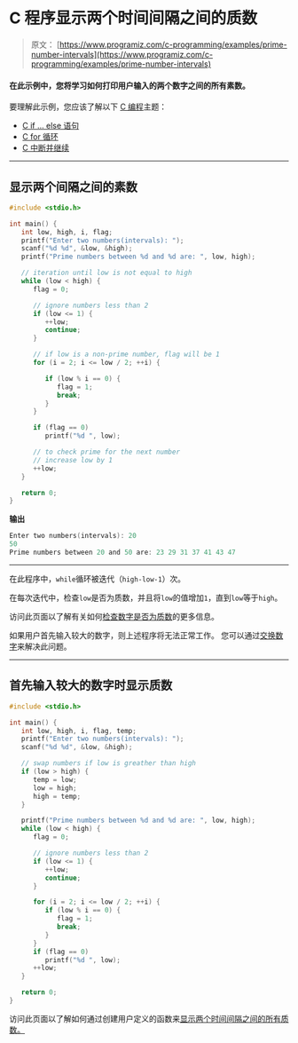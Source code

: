# C 程序显示两个时间间隔之间的质数

> 原文： [https://www.programiz.com/c-programming/examples/prime-number-intervals](https://www.programiz.com/c-programming/examples/prime-number-intervals)

#### 在此示例中，您将学习如何打印用户输入的两个数字之间的所有素数。

要理解此示例，您应该了解以下 [C 编程](/c-programming "C tutorial")主题：

*   [C if ... else 语句](/c-programming/c-if-else-statement)
*   [C for 循环](/c-programming/c-for-loop)
*   [C 中断并继续](/c-programming/c-break-continue-statement)

* * *

## 显示两个间隔之间的素数

```c
#include <stdio.h>

int main() {
   int low, high, i, flag;
   printf("Enter two numbers(intervals): ");
   scanf("%d %d", &low, &high);
   printf("Prime numbers between %d and %d are: ", low, high);

   // iteration until low is not equal to high
   while (low < high) {
      flag = 0;

      // ignore numbers less than 2
      if (low <= 1) {
         ++low;
         continue;
      }

      // if low is a non-prime number, flag will be 1
      for (i = 2; i <= low / 2; ++i) {

         if (low % i == 0) {
            flag = 1;
            break;
         }
      }

      if (flag == 0)
         printf("%d ", low);

      // to check prime for the next number
      // increase low by 1
      ++low;
   }

   return 0;
}
```

**输出**

```c
Enter two numbers(intervals): 20 
50
Prime numbers between 20 and 50 are: 23 29 31 37 41 43 47 
```

* * *

在此程序中，`while`循环被迭代（`high-low-1`）次。

在每次迭代中，检查`low`是否为质数，并且将`low`的值增加`1`，直到`low`等于`high`。

访问此页面以了解有关如何[检查数字是否为质数](https://www.programiz.com/c-programming/examples/prime-number)的更多信息。

如果用户首先输入较大的数字，则上述程序将无法正常工作。 您可以通过[交换数字](https://www.programiz.com/c-programming/examples/swapping)来解决此问题。

* * *

## 首先输入较大的数字时显示质数

```c
#include <stdio.h>

int main() {
   int low, high, i, flag, temp;
   printf("Enter two numbers(intervals): ");
   scanf("%d %d", &low, &high);

   // swap numbers if low is greather than high
   if (low > high) {
      temp = low;
      low = high;
      high = temp;
   }

   printf("Prime numbers between %d and %d are: ", low, high);
   while (low < high) {
      flag = 0;

      // ignore numbers less than 2
      if (low <= 1) {
         ++low;
         continue;
      }

      for (i = 2; i <= low / 2; ++i) {
         if (low % i == 0) {
            flag = 1;
            break;
         }
      }
      if (flag == 0)
         printf("%d ", low);
      ++low;
   }

   return 0;
}
```

访问此页面以了解如何通过创建用户定义的函数来[显示两个时间间隔之间的所有质数。](https://www.programiz.com/c-programming/examples/prime-interval-function)